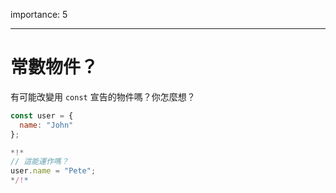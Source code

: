 importance: 5

---

# 常數物件？

有可能改變用 `const` 宣告的物件嗎？你怎麼想？

```js
const user = {
  name: "John"
};

*!*
// 這能運作嗎？
user.name = "Pete";
*/!*
```

